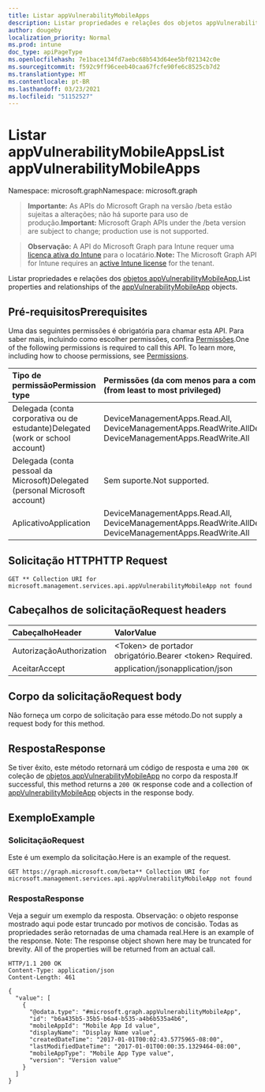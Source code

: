```yaml
---
title: Listar appVulnerabilityMobileApps
description: Listar propriedades e relações dos objetos appVulnerabilityMobileApp.
author: dougeby
localization_priority: Normal
ms.prod: intune
doc_type: apiPageType
ms.openlocfilehash: 7e1bace134fd7aebc68b543d64ee5bf021342c0e
ms.sourcegitcommit: f592c9ff96ceeb40caa67fcfe90fe6c8525cb7d2
ms.translationtype: MT
ms.contentlocale: pt-BR
ms.lasthandoff: 03/23/2021
ms.locfileid: "51152527"
---
```

# <a name="list-appvulnerabilitymobileapps"></a><span data-ttu-id="ffc58-103">Listar appVulnerabilityMobileApps</span><span class="sxs-lookup"><span data-stu-id="ffc58-103">List appVulnerabilityMobileApps</span></span>

<span data-ttu-id="ffc58-104">Namespace: microsoft.graph</span><span class="sxs-lookup"><span data-stu-id="ffc58-104">Namespace: microsoft.graph</span></span>

> <span data-ttu-id="ffc58-105">**Importante:** As APIs do Microsoft Graph na versão /beta estão sujeitas a alterações; não há suporte para uso de produção.</span><span class="sxs-lookup"><span data-stu-id="ffc58-105">**Important:** Microsoft Graph APIs under the /beta version are subject to change; production use is not supported.</span></span>

> <span data-ttu-id="ffc58-106">**Observação:** A API do Microsoft Graph para Intune requer uma [licença ativa do Intune](https://go.microsoft.com/fwlink/?linkid=839381) para o locatário.</span><span class="sxs-lookup"><span data-stu-id="ffc58-106">**Note:** The Microsoft Graph API for Intune requires an [active Intune license](https://go.microsoft.com/fwlink/?linkid=839381) for the tenant.</span></span>

<span data-ttu-id="ffc58-107">Listar propriedades e relações dos [objetos appVulnerabilityMobileApp.](../resources/intune-partnerintegration-appvulnerabilitymobileapp.md)</span><span class="sxs-lookup"><span data-stu-id="ffc58-107">List properties and relationships of the [appVulnerabilityMobileApp](../resources/intune-partnerintegration-appvulnerabilitymobileapp.md) objects.</span></span>

## <a name="prerequisites"></a><span data-ttu-id="ffc58-108">Pré-requisitos</span><span class="sxs-lookup"><span data-stu-id="ffc58-108">Prerequisites</span></span>
<span data-ttu-id="ffc58-p101">Uma das seguintes permissões é obrigatória para chamar esta API. Para saber mais, incluindo como escolher permissões, confira [Permissões](/graph/permissions-reference).</span><span class="sxs-lookup"><span data-stu-id="ffc58-p101">One of the following permissions is required to call this API. To learn more, including how to choose permissions, see [Permissions](/graph/permissions-reference).</span></span>

|<span data-ttu-id="ffc58-111">Tipo de permissão</span><span class="sxs-lookup"><span data-stu-id="ffc58-111">Permission type</span></span>|<span data-ttu-id="ffc58-112">Permissões (da com menos para a com mais privilégios)</span><span class="sxs-lookup"><span data-stu-id="ffc58-112">Permissions (from least to most privileged)</span></span>|
|:---|:---|
|<span data-ttu-id="ffc58-113">Delegada (conta corporativa ou de estudante)</span><span class="sxs-lookup"><span data-stu-id="ffc58-113">Delegated (work or school account)</span></span>|<span data-ttu-id="ffc58-114">DeviceManagementApps.Read.All, DeviceManagementApps.ReadWrite.All</span><span class="sxs-lookup"><span data-stu-id="ffc58-114">DeviceManagementApps.Read.All, DeviceManagementApps.ReadWrite.All</span></span>|
|<span data-ttu-id="ffc58-115">Delegada (conta pessoal da Microsoft)</span><span class="sxs-lookup"><span data-stu-id="ffc58-115">Delegated (personal Microsoft account)</span></span>|<span data-ttu-id="ffc58-116">Sem suporte.</span><span class="sxs-lookup"><span data-stu-id="ffc58-116">Not supported.</span></span>|
|<span data-ttu-id="ffc58-117">Aplicativo</span><span class="sxs-lookup"><span data-stu-id="ffc58-117">Application</span></span>|<span data-ttu-id="ffc58-118">DeviceManagementApps.Read.All, DeviceManagementApps.ReadWrite.All</span><span class="sxs-lookup"><span data-stu-id="ffc58-118">DeviceManagementApps.Read.All, DeviceManagementApps.ReadWrite.All</span></span>|

## <a name="http-request"></a><span data-ttu-id="ffc58-119">Solicitação HTTP</span><span class="sxs-lookup"><span data-stu-id="ffc58-119">HTTP Request</span></span>
<!-- {
  "blockType": "ignored"
}
-->
``` http
GET ** Collection URI for microsoft.management.services.api.appVulnerabilityMobileApp not found
```

## <a name="request-headers"></a><span data-ttu-id="ffc58-120">Cabeçalhos de solicitação</span><span class="sxs-lookup"><span data-stu-id="ffc58-120">Request headers</span></span>
|<span data-ttu-id="ffc58-121">Cabeçalho</span><span class="sxs-lookup"><span data-stu-id="ffc58-121">Header</span></span>|<span data-ttu-id="ffc58-122">Valor</span><span class="sxs-lookup"><span data-stu-id="ffc58-122">Value</span></span>|
|:---|:---|
|<span data-ttu-id="ffc58-123">Autorização</span><span class="sxs-lookup"><span data-stu-id="ffc58-123">Authorization</span></span>|<span data-ttu-id="ffc58-124">&lt;Token&gt; de portador obrigatório.</span><span class="sxs-lookup"><span data-stu-id="ffc58-124">Bearer &lt;token&gt; Required.</span></span>|
|<span data-ttu-id="ffc58-125">Aceitar</span><span class="sxs-lookup"><span data-stu-id="ffc58-125">Accept</span></span>|<span data-ttu-id="ffc58-126">application/json</span><span class="sxs-lookup"><span data-stu-id="ffc58-126">application/json</span></span>|

## <a name="request-body"></a><span data-ttu-id="ffc58-127">Corpo da solicitação</span><span class="sxs-lookup"><span data-stu-id="ffc58-127">Request body</span></span>
<span data-ttu-id="ffc58-128">Não forneça um corpo de solicitação para esse método.</span><span class="sxs-lookup"><span data-stu-id="ffc58-128">Do not supply a request body for this method.</span></span>

## <a name="response"></a><span data-ttu-id="ffc58-129">Resposta</span><span class="sxs-lookup"><span data-stu-id="ffc58-129">Response</span></span>
<span data-ttu-id="ffc58-130">Se tiver êxito, este método retornará um código de resposta e uma `200 OK` coleção de [objetos appVulnerabilityMobileApp](../resources/intune-partnerintegration-appvulnerabilitymobileapp.md) no corpo da resposta.</span><span class="sxs-lookup"><span data-stu-id="ffc58-130">If successful, this method returns a `200 OK` response code and a collection of [appVulnerabilityMobileApp](../resources/intune-partnerintegration-appvulnerabilitymobileapp.md) objects in the response body.</span></span>

## <a name="example"></a><span data-ttu-id="ffc58-131">Exemplo</span><span class="sxs-lookup"><span data-stu-id="ffc58-131">Example</span></span>

### <a name="request"></a><span data-ttu-id="ffc58-132">Solicitação</span><span class="sxs-lookup"><span data-stu-id="ffc58-132">Request</span></span>
<span data-ttu-id="ffc58-133">Este é um exemplo da solicitação.</span><span class="sxs-lookup"><span data-stu-id="ffc58-133">Here is an example of the request.</span></span>
``` http
GET https://graph.microsoft.com/beta** Collection URI for microsoft.management.services.api.appVulnerabilityMobileApp not found
```

### <a name="response"></a><span data-ttu-id="ffc58-134">Resposta</span><span class="sxs-lookup"><span data-stu-id="ffc58-134">Response</span></span>
<span data-ttu-id="ffc58-p102">Veja a seguir um exemplo da resposta. Observação: o objeto response mostrado aqui pode estar truncado por motivos de concisão. Todas as propriedades serão retornadas de uma chamada real.</span><span class="sxs-lookup"><span data-stu-id="ffc58-p102">Here is an example of the response. Note: The response object shown here may be truncated for brevity. All of the properties will be returned from an actual call.</span></span>
``` http
HTTP/1.1 200 OK
Content-Type: application/json
Content-Length: 461

{
  "value": [
    {
      "@odata.type": "#microsoft.graph.appVulnerabilityMobileApp",
      "id": "b6a435b5-35b5-b6a4-b535-a4b6b535a4b6",
      "mobileAppId": "Mobile App Id value",
      "displayName": "Display Name value",
      "createdDateTime": "2017-01-01T00:02:43.5775965-08:00",
      "lastModifiedDateTime": "2017-01-01T00:00:35.1329464-08:00",
      "mobileAppType": "Mobile App Type value",
      "version": "Version value"
    }
  ]
}
```




